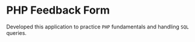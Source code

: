 # PHP Feedback Form

Developed this application to practice `PHP` fundamentals and handling `SQL` queries.